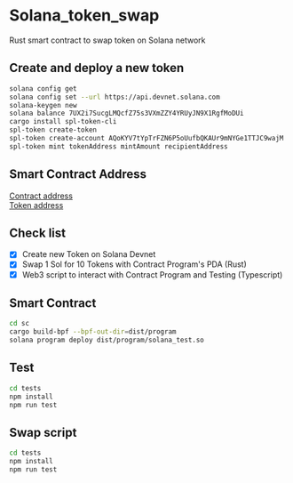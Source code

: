 # Solana_token_swap

Rust smart contract to swap token on Solana network

## Create and deploy a new token

```bash
solana config get
solana config set --url https://api.devnet.solana.com
solana-keygen new
solana balance 7UX2i7SucgLMQcfZ75s3VXmZZY4YRUyJN9X1RgfMoDUi
cargo install spl-token-cli
spl-token create-token
spl-token create-account AQoKYV7tYpTrFZN6P5oUufbQKAUr9mNYGe1TTJC9wajM
spl-token mint tokenAddress mintAmount recipientAddress
```

## Smart Contract Address

[Contract address](https://explorer.solana.com/address/4AcRjmAnpb7dS6aAz9EgMw5NPgt9i9Y33hyucnu8etAq?cluster=devnet)  
[Token address](https://explorer.solana.com/address/C75V5o5okVEYLnkXorGiKBNprjKk28RgFRhKLHaZcMjt?cluster=devnet)

## Check list  

- [x] Create new Token on Solana Devnet
- [x] Swap 1 Sol for 10 Tokens with Contract Program's PDA (Rust)
- [x] Web3 script to interact with Contract Program and Testing (Typescript)

## Smart Contract

```bash
cd sc
cargo build-bpf --bpf-out-dir=dist/program
solana program deploy dist/program/solana_test.so
```

## Test

```bash
cd tests
npm install
npm run test
```

## Swap script

```bash
cd tests
npm install
npm run test
```
